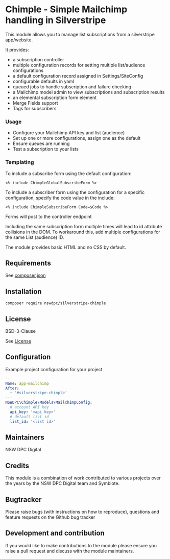 # Chimple - Simple Mailchimp handling in Silverstripe

This module allows you to manage list subscriptions from a silverstripe app/website.

It provides:

+ a subscription controller
+ multiple configuration records for setting multiple list/audience configurations
+ a default configuration record assigned in Settings/SiteConfig
+ configurable defaults in yaml
+ queued jobs to handle subscription and failure checking
+ a Mailchimp model admin to view subscriptions and subscription results
+ an elemental subscription form element
+ Merge Fields support
+ Tags for subscribers

### Usage

+ Configure your Mailchimp API key and list (audience)
+ Set up one or more configurations, assign one as the default
+ Ensure queues are running
+ Test a subscription to your lists

### Templating

To include a subscribe form using the default configuration:

```
<% include ChimpleGlobalSubscribeForm %>
```

To include a subscriber form using the configuration for a specific configuration, specify the code value in the include:

```
<% include ChimpleSubscribeForm Code=$Code %>
```

Forms will post to the controller endpoint

Including the same subscription form multiple times will lead to id attribute collisions in the DOM. To workaround this, add multiple configurations for the same List (audience) ID.

The module provides basic HTML and no CSS by default.

## Requirements

See [composer.json](./composer.json)

## Installation

```
composer require nswdpc/silverstripe-chimple
```

## License

BSD-3-Clause

See [License](./LICENSE.md)

## Configuration

Example project configuration for your project

```yaml
---
Name: app-mailchimp
After:
  - '#silverstripe-chimple'
---
NSWDPC\Chimple\Models\MailchimpConfig:
  # account API key
  api_key: '<api key>'
  # default list id
  list_id: '<list id>'
```

## Maintainers

NSW DPC Digital

## Credits

This module is a combination of work contributed to various projects over the years by the NSW DPC Digital team and Symbiote.

## Bugtracker

Please raise bugs (with instructions on how to reproduce), questions and feature requests on the Github bug tracker

## Development and contribution

If you would like to make contributions to the module please ensure you raise a pull request and discuss with the module maintainers.
